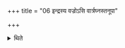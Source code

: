 +++
title = "06 इन्द्रस्य वज्रोऽसि वार्त्रघ्नस्तनूपा"

+++

<details><summary>थिते</summary>

इन्द्रस्य वज्रोऽसि वार्त्रघ्नस्तनूपा नः प्रतिस्पशः । यो न उपरिष्टादघायुरभिदासत्येतं सोऽश्मानमृच्छत्विति मध्ये पञ्चमीमेके समामनन्ति ६
</details>
